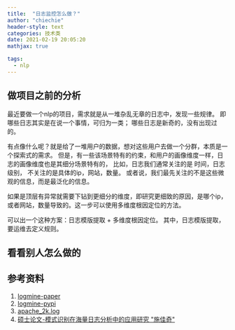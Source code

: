 ```yaml
---
title:  "日志监控怎么做？"
author: "chiechie"
header-style: text
categories: 技术类
date: 2021-02-19 20:05:20
mathjax: true

tags:
  - nlp
---
```



## 做项目之前的分析

最近要做一个nlp的项目，需求就是从一堆杂乱无章的日志中，发现一些规律。
即哪些日志其实是在说一个事情，可归为一类；
哪些日志是新奇的，没有出现过的。

有点像什么呢？就是给了一堆用户的数据，想对这些用户去做一个分群，本质是一个探索式的需求。
但是，有一些该场景特有的约束，和用户的画像维度一样，日志的画像维度也是其细分场景特有的，
比如，日志我们通常关注的是 时间，日志级别， 不关注的是具体的ip，网站，数量。
或者说，我们最先关注的不是这些微观的信息，而是最泛化的信息。

如果是顶层有异常就需要下钻到更细分的维度，即研究更细致的原因，是哪个ip，或者网站，数量导致的。这一步可以使用多维度根因定位的方法。


可以出一个这种方案：日志模版提取 + 多维度根因定位。
其中，日志模版提取，要运维去定义规则。

## 看看别人怎么做的


## 参考资料
1. [logmine-paper](https://www.cs.unm.edu/~mueen/Papers/LogMine.pdf)
2. [logmine-pypi](https://pypi.org/project/logmine/)
3. [apache_2k.log](https://github.com/logpai/logparser/blob/master/logs/Apache/Apache_2k.log)
4. [硕士论文-模式识别在海量日志分析中的应用研究  "施佳奇"](https://www.ixueshu.com/h5/document/814a23b6b51168d40153bcb23ef479f1318947a18e7f9386.html)

